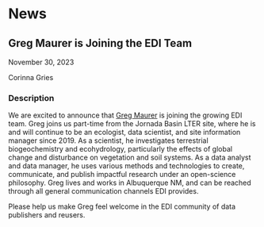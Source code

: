 # News

## Greg Maurer is Joining the EDI Team

November 30, 2023

Corinna Gries

### Description

We are excited to announce that [Greg Maurer](https://greg.pronghorns.net/) is joining the growing EDI team. Greg joins us part-time from the Jornada Basin LTER site, where he is and will continue to be an ecologist, data scientist, and site information manager since 2019. As a scientist, he investigates terrestrial biogeochemistry and ecohydrology, particularly the effects of global change and disturbance on vegetation and soil systems. As a data analyst and data manager, he uses various methods and technologies to create, communicate, and publish impactful research under an open-science philosophy. Greg lives and works in Albuquerque NM, and can be reached through all general communication channels EDI provides.

Please help us make Greg feel welcome in the EDI community of data publishers and reusers.

<!-- News -->